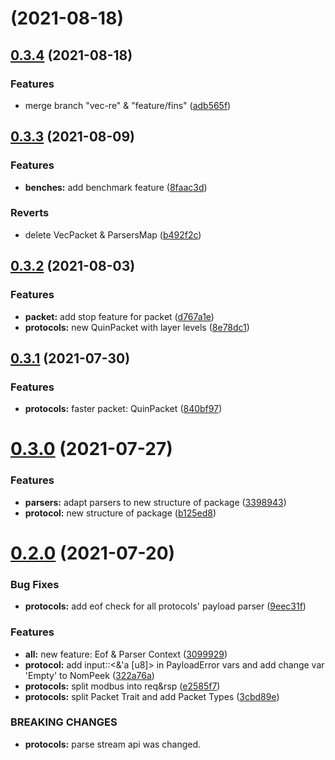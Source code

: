 # [](https://gitee.com/BoleanTech/parsing-rs/compare/v0.3.4...v) (2021-08-18)



## [0.3.4](https://gitee.com/BoleanTech/parsing-rs/compare/v0.3.3...v0.3.4) (2021-08-18)


### Features

* merge branch "vec-re" & "feature/fins" ([adb565f](https://gitee.com/BoleanTech/parsing-rs/commits/adb565f0d4a7b6947bc21e07b6277c471b7380b5))



## [0.3.3](https://gitee.com/BoleanTech/parsing-rs/compare/v0.3.2...v0.3.3) (2021-08-09)


### Features

* **benches:** add benchmark feature ([8faac3d](https://gitee.com/BoleanTech/parsing-rs/commits/8faac3d9f167897acdc3b1180a1c7b59e9916dd2))


### Reverts

* delete VecPacket & ParsersMap ([b492f2c](https://gitee.com/BoleanTech/parsing-rs/commits/b492f2c8f27eb955229f91d707179939d55689d2))



## [0.3.2](https://gitee.com/BoleanTech/parsing-rs/compare/v0.3.1...v0.3.2) (2021-08-03)


### Features

* **packet:** add stop feature for packet ([d767a1e](https://gitee.com/BoleanTech/parsing-rs/commits/d767a1e21d10d196988301e62a7e9d08fb746701))
* **protocols:** new QuinPacket with layer levels ([8e78dc1](https://gitee.com/BoleanTech/parsing-rs/commits/8e78dc190b6f1cb0cac674c4eea3b24a2bb7c60b))



## [0.3.1](https://gitee.com/BoleanTech/parsing-rs/compare/v0.3.0...v0.3.1) (2021-07-30)


### Features

* **protocols:** faster packet: QuinPacket ([840bf97](https://gitee.com/BoleanTech/parsing-rs/commits/840bf97033c80631e3c88a5ce6f500a77dff82c1))



# [0.3.0](https://gitee.com/BoleanTech/parsing-rs/compare/v0.2.0...v0.3.0) (2021-07-27)


### Features

* **parsers:** adapt parsers to new structure of package ([3398943](https://gitee.com/BoleanTech/parsing-rs/commits/3398943a629e985c56ba923146cf4585c40d8a69))
* **protocol:** new structure of package ([b125ed8](https://gitee.com/BoleanTech/parsing-rs/commits/b125ed865b86741d7dac1816e5761f673caf60c4))



# [0.2.0](https://gitee.com/BoleanTech/parsing-rs/compare/309992992c22fef36372ed742f8a4ff6cd958f5e...v0.2.0) (2021-07-20)


### Bug Fixes

* **protocols:** add eof check for all protocols' payload parser ([9eec31f](https://gitee.com/BoleanTech/parsing-rs/commits/9eec31fc99945bb9af683e67543e674db364de2d))


### Features

* **all:** new feature: Eof & Parser Context ([3099929](https://gitee.com/BoleanTech/parsing-rs/commits/309992992c22fef36372ed742f8a4ff6cd958f5e))
* **protocol:** add input::<&'a [u8]> in PayloadError vars and add change var 'Empty' to NomPeek ([322a76a](https://gitee.com/BoleanTech/parsing-rs/commits/322a76af0f6096b200a6ac0e85f51133eb0bdd78))
* **protocols:** split modbus into req&rsp ([e2585f7](https://gitee.com/BoleanTech/parsing-rs/commits/e2585f75f20ad852ee673439989a13fbe218980d))
* **protocols:** split Packet Trait and add Packet Types ([3cbd89e](https://gitee.com/BoleanTech/parsing-rs/commits/3cbd89eee0afc4c42772b12db10fbbc82c391361))


### BREAKING CHANGES

* **protocols:** parse stream api was changed.



